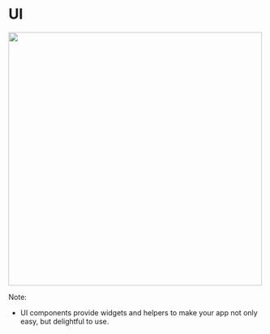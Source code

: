 # UI

<img src="img/ui-components.svg" height=500 />

Note:
+ UI components provide widgets and helpers to make your app not only easy, but delightful to use.
